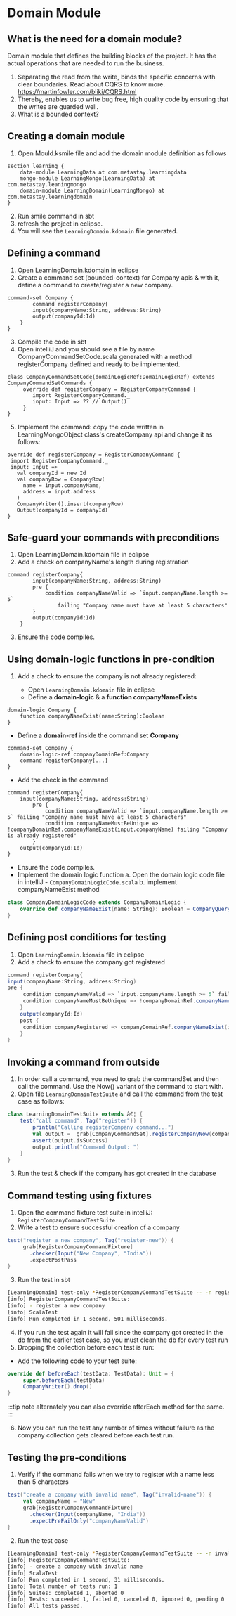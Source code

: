 

# Domain Module



## What is the need for a domain module?


Domain module that defines the building blocks of the project. It has the actual operations that are needed to run the business.
1.	Separating the read from the write, binds the specific concerns with clear boundaries. Read about CQRS to know more. https://martinfowler.com/bliki/CQRS.html
2.	Thereby, enables us to write bug free, high quality code by ensuring that the writes are guarded well.
3.	What is a bounded context?


## Creating a domain module


1.	Open Mould.ksmile file and add the domain module definition as follows

```
section learning {
	data-module LearningData at com.metastay.learningdata
	mongo-module LearningMongo(LearningData) at com.metastay.leaningmongo
	domain-module LearningDomain(LearningMongo) at com.metastay.learningdomain
}
```
2.	Run smile command in sbt 
3.	refresh the project in eclipse. 
4.	You will see the `LearningDomain.kdomain` file generated.


## Defining a command



1.	Open LearningDomain.kdomain in eclipse
2.	Create a command set (bounded-context) for Company apis & with it, define a command to create/register a new company.

```
command-set Company {
		command registerCompany{
		input(companyName:String, address:String)
		output(companyId:Id)
	}
}
```
3.	Compile the code in sbt
4.	Open intelliJ and you should see a file by name CompanyCommandSetCode.scala generated with a method registerCompany defined and ready to be implemented.

```
class CompanyCommandSetCode(domainLogicRef:DomainLogicRef) extends CompanyCommandSetCommands {
     override def registerCompany = RegisterCompanyCommand {
        import RegisterCompanyCommand._
        input: Input => ?? // Output()
     }
}
```
5.	Implement the command: copy the code written in LearningMongoObject class's createCompany api and change it as follows:

```
override def registerCompany = RegisterCompanyCommand {
 import RegisterCompanyCommand._
 input: Input =>
   val companyId = new Id
   val companyRow = CompanyRow(
     name = input.companyName,
     address = input.address
   )
   CompanyWriter().insert(companyRow)
   Output(companyId = companyId)
}
```

## Safe-guard your commands with preconditions


1.	Open LearningDomain.kdomain file in eclipse
2.	Add a check on companyName's length during registration

```
command registerCompany{
		input(companyName:String, address:String)
		pre {
			condition companyNameValid => `input.companyName.length >= 5` 
				failing "Company name must have at least 5 characters"
		}
		output(companyId:Id)
	}
```
3.	Ensure the code compiles.


## Using domain-logic functions in pre-condition


1.	Add a check to ensure the company is not already registered:
		
	*	Open `LearningDomain.kdomain` file in eclipse
	*	Define a **domain-logic** & a **function companyNameExists**
		
```
domain-logic Company {
	function companyNameExist(name:String):Boolean
}
```
		
  *	Define a **domain-ref** inside the command set **Company**

```
command-set Company {
	domain-logic-ref companyDomainRef:Company
	command registerCompany{...}
}
```
		
  *	Add the check in the command

```
command registerCompany{
	input(companyName:String, address:String)
		pre {
		  	condition companyNameValid => `input.companyName.length >= 5` failing "Company name must have at least 5 characters"
	  		condition companyNameMustBeUnique => !companyDomainRef.companyNameExist(input.companyName) failing "Company is already registered"
		}
	output(companyId:Id) 
}
```
		
  *	Ensure the code compiles.
  *	Implement the domain logic function
			a.	Open the domain logic code file in intelliJ - `CompanyDomainLogicCode.scala`
			b.	implement companyNameExist method
			
```scala
class CompanyDomainLogicCode extends CompanyDomainLogic {
	override def companyNameExist(name: String): Boolean = CompanyQuery().name.equalsIgnoreCase(name).exists
}
```
## Defining post conditions for testing


1.	Open `LearningDomain.kdomain` file in eclipse
2.	Add a check to ensure the company got registered

```scala
command registerCompany{
input(companyName:String, address:String)
pre {
	 condition companyNameValid => `input.companyName.length >= 5` failing "Company name must have at least 5 characters"
	 condition companyNameMustBeUnique => !companyDomainRef.companyNameExist(input.companyName) failing "Company is already registered"
	}
	output(companyId:Id)
	post {
	 condition companyRegistered => companyDomainRef.companyNameExist(input.companyName) failing "Company not registered"
	}
}
```

## Invoking a command from outside


1.	In order call a command, you need to grab the commandSet and then call the command. Use the Now() variant of the command to start with.
2.	Open file `LearningDomainTestSuite` and call the command from the test case as follows:

```scala
class LearningDomainTestSuite extends â€¦ {
	test("call command", Tag("register")) {
		println("Calling registerCompany command...")
		val output =  grab[CompanyCommandSet].registerCompanyNow(companyName = "I3 Software Pvt Lab", address = "HSR, Bangalore")
		assert(output.isSuccess)
		output.println("Command Output: ")
	}
}
```
3.	Run the test & check if the company has got created in the database



## Command testing using fixtures


1.	Open the command fixture test suite in intelliJ: `RegisterCompanyCommandTestSuite`
2.	Write a test to ensure successful creation of a company

```scala
test("register a new company", Tag("register-new")) {
	 grab[RegisterCompanyCommandFixture]
	   .checker(Input("New Company", "India"))
	   .expectPostPass
}
```
3.	Run the test in sbt

```bash
[LearningDomain] test-only *RegisterCompanyCommandTestSuite -- -n register-new
[info] RegisterCompanyCommandTestSuite:
[info] - register a new company
[info] ScalaTest
[info] Run completed in 1 second, 501 milliseconds.
```
4.	If you run the test again it will fail since the company got created in the db from the earlier test case, so you must clean the db for every test run
5.	Dropping the collection before each test is run:

  *	Add the following code to your test suite:
	
```scala
override def beforeEach(testData: TestData): Unit = {
	 super.beforeEach(testData)
	 CompanyWriter().drop()
}
```
	
:::tip note
alternately you can also override afterEach method for the same.
::: 

6.	Now you can run the test any number of times without failure as the company collection gets cleared before each test run.


## Testing the pre-conditions


1.	Verify if the command fails when we try to register with a name less than 5 characters 

```scala
test("create a company with invalid name", Tag("invalid-name")) {
	 val companyName = "New"
	 grab[RegisterCompanyCommandFixture]
	   .checker(Input(companyName, "India"))
	   .expectPreFailOnly("companyNameValid")
}
```
2.	Run the test case

```bash
[LearningDomain] test-only *RegisterCompanyCommandTestSuite -- -n invalid-name
[info] RegisterCompanyCommandTestSuite:
[info] - create a company with invalid name
[info] ScalaTest
[info] Run completed in 1 second, 31 milliseconds.
[info] Total number of tests run: 1
[info] Suites: completed 1, aborted 0
[info] Tests: succeeded 1, failed 0, canceled 0, ignored 0, pending 0
[info] All tests passed.

```




















